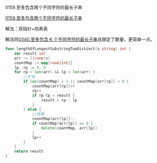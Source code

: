 0159.至多包含两个不同字符的最长子串

[0159.至多包含两个不同字符的最长子串](https://leetcode.cn/problems/longest-substring-with-at-most-two-distinct-characters/)



解法：双指针+哈希表



解法同[0340.至多包含 K 个不同字符的最长子串](https://leetcode.cn/problems/longest-substring-with-at-most-k-distinct-characters/)且限定了数量，更简单一点。

```go
func lengthOfLongestSubstringTwoDistinct(s string) int {
	var result int
	arr := []rune(s)
	countMap := map[rune]int{}
	lp, rp := 0, 0
	for rp < len(arr) && lp < len(arr) {
		//扩张
		if len(countMap) < 2 || countMap[arr[rp]] > 0 {
			countMap[arr[rp]]++
			rp++
			if rp-lp > result {
				result = rp - lp
			}
		} else {
			//收缩
			countMap[arr[lp]]--
			if countMap[arr[lp]] == 0 {
				delete(countMap, arr[lp])
			}
			lp++
		}
	}
	return result
}
```
